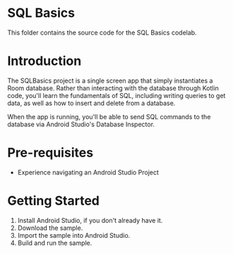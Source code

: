 # SQL Basics

This folder contains the source code for the SQL Basics codelab.

# Introduction

The SQLBasics project is a single screen app that simply instantiates a Room database. 
Rather than interacting with the database through Kotlin code, you'll learn the fundamentals of SQL, 
including writing queries to get data, as well as how to insert and delete from a database.

When the app is running, you'll be able to send SQL commands to the database via Android Studio's 
Database Inspector.

# Pre-requisites
* Experience navigating an Android Studio Project

# Getting Started
1. Install Android Studio, if you don't already have it.
2. Download the sample.
3. Import the sample into Android Studio.
4. Build and run the sample.